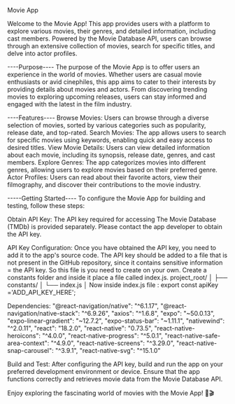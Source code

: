Movie App

Welcome to the Movie App! This app provides users with a platform to explore various movies, their genres, and detailed information, including cast members. 
Powered by the Movie Database API, users can browse through an extensive collection of movies, search for specific titles, and delve into actor profiles.

----Purpose----
The purpose of the Movie App is to offer users an experience in the world of movies. 
Whether users are casual movie enthusiasts or avid cinephiles, this app aims to cater to their interests by providing details about movies and actors. 
From discovering trending movies to exploring upcoming releases, users can stay informed and engaged with the latest in the film industry.

----Features----
Browse Movies: Users can browse through a diverse selection of movies, sorted by various categories such as popularity, release date, and top-rated.
Search Movies: The app allows users to search for specific movies using keywords, enabling quick and easy access to desired titles.
View Movie Details: Users can view detailed information about each movie, including its synopsis, release date, genres, and cast members.
Explore Genres: The app categorizes movies into different genres, allowing users to explore movies based on their preferred genre.
Actor Profiles: Users can read about their favorite actors, view their filmography, and discover their contributions to the movie industry.

-----Getting Started----
To configure the Movie App for building and testing, follow these steps:

Obtain API Key: The API key required for accessing The Movie Database (TMDb) is provided separately.
Please contact the app developer to obtain the API key.

API Key Configuration: Once you have obtained the API key, you need to add it to the app's source code. 
The API key should be added to a file that is not present in the GitHub repository, since it contains sensitive information = the API key. 
So this file is you need to create on your own. Create a constants folder and inside it place a file called index.js.
project_root/
│
├── constants/
│   └── index.js
│
Now inside index.js file :
export const apiKey ='ADD_API_KEY_HERE';

Dependencies:
    "@react-navigation/native": "^6.1.17",
    "@react-navigation/native-stack": "^6.9.26",
    "axios": "^1.6.8",
    "expo": "~50.0.13",
    "expo-linear-gradient": "~12.7.2",
    "expo-status-bar": "~1.11.1",
    "nativewind": "^2.0.11",
    "react": "18.2.0",
    "react-native": "0.73.5",
    "react-native-heroicons": "^4.0.0",
    "react-native-progress": "^5.0.1",
    "react-native-safe-area-context": "^4.9.0",
    "react-native-screens": "^3.29.0",
    "react-native-snap-carousel": "^3.9.1",
    "react-native-svg": "^15.1.0"

Build and Test: After configuring the API key, build and run the app on your preferred development environment or device. 
Ensure that the app functions correctly and retrieves movie data from the Movie Database API.

Enjoy exploring the fascinating world of movies with the Movie App! 🍿🎬
